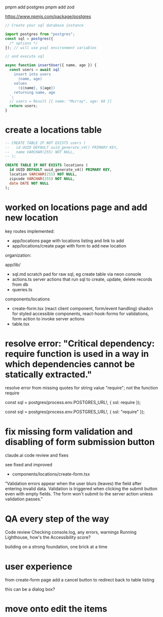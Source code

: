 pnpm add postgres
pnpm add zod

https://www.npmjs.com/package/postgres

```js
// Create your sql database instance

import postgres from "postgres";
const sql = postgres({
  /* options */
}); // will use psql environment variables

// and execute sql

async function insertUser({ name, age }) {
  const users = await sql`
    insert into users
      (name, age)
    values
      (${name}, ${age})
    returning name, age
  `;
  // users = Result [{ name: "Murray", age: 68 }]
  return users;
}
```

# create a locations table

```sql
-- CREATE TABLE IF NOT EXISTS users (
--   id UUID DEFAULT uuid_generate_v4() PRIMARY KEY,
--   name VARCHAR(255) NOT NULL,
-- );

CREATE TABLE IF NOT EXISTS locations (
  id UUID DEFAULT uuid_generate_v4() PRIMARY KEY,
  location VARCHAR(255) NOT NULL,
  zipcode VARCHAR(255) NOT NULL,
  date DATE NOT NULL
);
```

# worked on locations page and add new location

key routes implemented:

- app/locations
  page with locations listing and link to add
- app/locations/create
  page with form to add new location

organization:

app/lib/

- sql.md
  scratch pad for raw sql, eg create table via neon console
- actions.ts
  server actions that run sql to create, update, delete records from db
- queries.ts

components/locations

- create-form.tsx (react client component, form/event handling)
  shadcn for styled accessible components,
  react-hook-forms for validations,
  form action to invoke server actions
- table.tsx

# resolve error: "Critical dependency: require function is used in a way in which dependencies cannot be statically extracted."

resolve error from missing quotes for string value "require"; not the function require

const sql = postgres(process.env.POSTGRES_URL!, { ssl: require });

const sql = postgres(process.env.POSTGRES_URL!, { ssl: "require" });

# fix missing form validation and disabling of form submission button

claude.ai code review and fixes

see fixed and improved

- components/locations/create-form.tsx

"Validation errors appear when the user blurs (leaves) the field after entering invalid data. Validation is triggered when clicking the submit button even with empty fields. The form won't submit to the server action unless validation passes."

# QA every step of the way

Code review
Checking console.log, any errors, warnings
Running Lighthouse, how's the Accessibility score?

building on a strong foundation, one brick at a time

# user experience

from create-form page
add a cancel button to redirect back to table listing

this can be a dialog box?

# move onto edit the items
